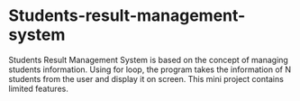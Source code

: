 # Students-result-management-system
Students Result Management System is based on the concept of managing students information. Using for loop, the program takes the information of N students from the user and display it on screen. This mini project contains limited features.
